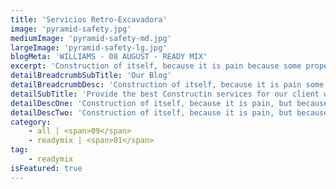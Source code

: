 ```yaml
---
title: 'Servicios Retro-Excavadora'
image: 'pyramid-safety.jpg'
mediumImage: 'pyramid-safety-md.jpg'
largeImage: 'pyramid-safety-lg.jpg'
blogMeta: 'WILLIAMS - 08 AUGUST - READY MIX'
excerpt: 'Construction of itself, because it is pain because some proper style design'
detailBreadcrumbSubTitle: 'Our Blog'
detailBreadcrumbDesc: 'Construction of itself, because it is pain some proper style design occur are pleasure'
detailSubTitle: 'Provide the best Constructin services for our client with their more we have expert team, modern equipments and quality materials'
detailDescOne: 'Construction of itself, because it is pain, but because some are proper style design occur in toil and pain pleasure we have a expert team some of the main features pleasure rationally encounter consequences that are extremely painful. Nor again is there anyone who loves or pursues or desires to obtain pain of itself, because it is pain, but because occasionally great pleasure'
detailDescTwo: 'Construction of itself, because it is pain, but because some are proper style design occur in toil and pain pleasure we have a expert team some of the main features pleasure rationally encounter'
category:
    - all | <span>09</span>
    - readymix | <span>01</span>
tag:
    - readymix
isFeatured: true
---
```

